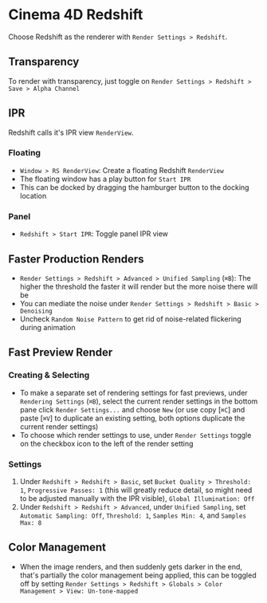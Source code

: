 # Cinema 4D Redshift

Choose Redshift as the renderer with `Render Settings > Redshift`.

## Transparency

To render with transparency, just toggle on `Render Settings > Redshift > Save > Alpha Channel`

## IPR

Redshift calls it's IPR view `RenderView`.

### Floating

- `Window > RS RenderView`: Create a floating Redshift `RenderView`
- The floating window has a play button for `Start IPR`
- This can be docked by dragging the hamburger button to the docking location

### Panel

- `Redshift > Start IPR`: Toggle panel IPR view

## Faster Production Renders

- `Render Settings > Redshift > Advanced > Unified Sampling` (`⌘B`): The higher the threshold the faster it will render but the more noise there will be
- You can mediate the noise under  `Render Settings > Redshift > Basic > Denoising`
- Uncheck `Random Noise Pattern` to get rid of noise-related flickering during animation

## Fast Preview Render

### Creating & Selecting

- To make a separate set of rendering settings for fast previews, under `Rendering Settings` (`⌘B`), select the current render settings in the bottom pane click `Render Settings...` and choose `New` (or use copy [`⌘C`] and paste [`⌘V`] to duplicate an existing setting, both options duplicate the current render settings)
- To choose which render settings to use, under `Render Settings` toggle on the checkbox icon to the left of the render setting

### Settings

1. Under `Redshift > Redshift > Basic`, set `Bucket Quality > Threshold: 1`, `Progressive Passes: 1` (this will greatly reduce detail, so might need to be adjusted manually with the IPR visible), `Global Illumination: Off`
2. Under `Redshift > Redshift > Advanced`, under `Unified Sampling`, set `Automatic Sampling: Off`, `Threshold: 1`, `Samples Min: 4`, and `Samples Max: 8`

## Color Management

- When the image renders, and then suddenly gets darker in the end, that's partially the color management being applied, this can be toggled off by setting `Render Settings > Redshift > Globals > Color Management > View: Un-tone-mapped`
